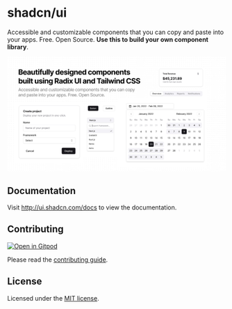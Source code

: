 # shadcn/ui

Accessible and customizable components that you can copy and paste into your apps. Free. Open Source. **Use this to build your own component library**.

![hero](apps/www/public/og.jpg)

## Documentation

Visit http://ui.shadcn.com/docs to view the documentation.

## Contributing

[![Open in Gitpod](https://gitpod.io/button/open-in-gitpod.svg)](https://gitpod.io/from-referrer)

Please read the [contributing guide](/CONTRIBUTING.md).

## License

Licensed under the [MIT license](https://github.com/shadcn/ui/blob/main/LICENSE.md).
